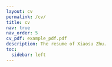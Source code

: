 ```yaml
---
layout: cv
permalink: /cv/
title: cv
nav: true
nav_order: 5
cv_pdf: example_pdf.pdf
description: The resume of Xiaosu Zhu.
toc:
  sidebar: left
---
```


